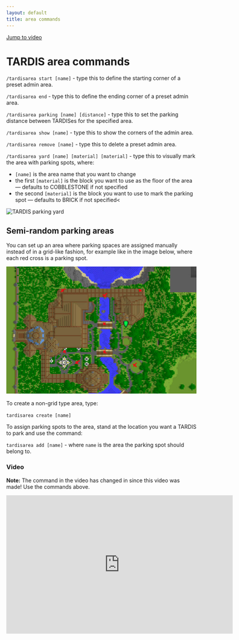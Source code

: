 ```yaml
---
layout: default
title: area commands
---
```


[Jump to video](#video)

# TARDIS area commands

`/tardisarea start [name]` - type this to define the starting corner of a preset 
admin area.

`/tardisarea end` - type this to define the ending corner of a preset admin area.

`/tardisarea parking [name] [distance]` - type this to set the parking distance 
between TARDISes for the specified area.

`/tardisarea show [name]` - type this to show the corners of the admin area.

`/tardisarea remove [name]` - type this to delete a preset admin area.

`/tardisarea yard [name] [material] [material]` - type this to visually mark the 
area with parking spots, where:

- `[name]` is the area name that you want to change
- the first `[material]` is the block you want to use as the floor of the area 
  — defaults to COBBLESTONE if not specified
- the second `[material]` is the block you want to use to mark the parking spot 
  — defaults to BRICK if not specified\<

![TARDIS parking yard](images/docs/yard.jpg)

## Semi-random parking areas

You can set up an area where parking spaces are assigned manually instead of in a grid-like fashion, 
for example like in the image below, where each red cross is a parking spot.

![](images/docs/semi-random-area.jpg)

To create a non-grid type area, type:

`tardisarea create [name]`

To assign parking spots to the area, stand at the location you want a TARDIS to park and use the command:

`tardisarea add [name]` - where `name` is the area the parking spot should belong to.

### Video

**Note:** The command in the video has changed in since this video was made! 
Use the commands above.

<iframe src="https://player.vimeo.com/video/52724961" width="600" height="366" frameborder="0" webkitallowfullscreen mozallowfullscreen allowfullscreen></iframe>